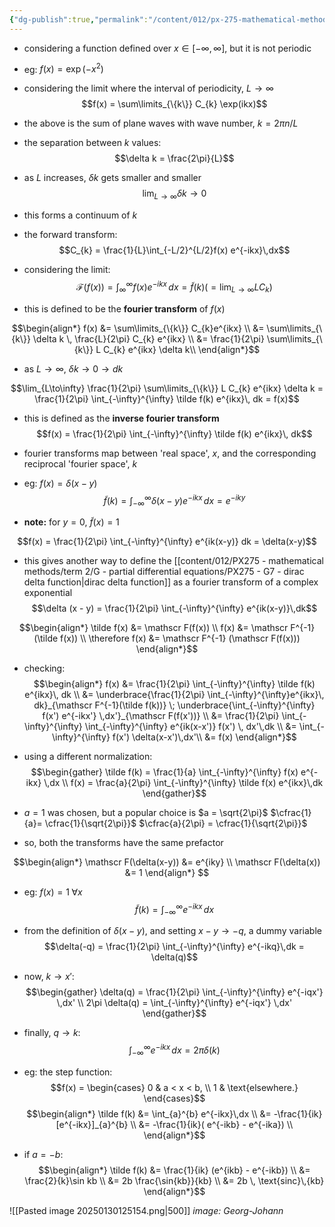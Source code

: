 ```yaml
---
{"dg-publish":true,"permalink":"/content/012/px-275-mathematical-methods/term-2/h-fourier-series-and-transforms/px-275-h3-fourier-transforms/","noteIcon":"1","created":"2025-01-29T13:57:02.491+00:00","updated":"2025-01-30T14:02:18.923+00:00"}
---
```


- considering a function defined over $x \in [-\infty, \infty]$, but it is not periodic
- eg: $f(x) = \exp(-x^{2})$

- considering the limit where the interval of periodicity, $L \to \infty$
$$f(x) = \sum\limits_{\{k\}} C_{k} \exp(ikx)$$
- the above is the sum of plane waves with wave number, $k = 2\pi n/L$
- the separation between $k$ values:
$$\delta k = \frac{2\pi}{L}$$
- as $L$ increases, $\delta k$ gets smaller and smaller
$$\lim_{L\to \infty} \delta k \to 0$$
- this forms a continuum of $k$
- the forward transform:
$$C_{k} = \frac{1}{L}\int_{-L/2}^{L/2}f(x) e^{-ikx}\,dx$$
- considering the limit:
$$\mathscr{F}(f(x)) = \int_{\infty}^{\infty} f(x) e^{-ikx}\,dx = \tilde f(k)  \bigg(= \lim_{L\to\infty} L C_{k}\bigg) $$
- this is defined to be the **fourier transform** of $f(x)$

$$\begin{align*}
f(x) &= \sum\limits_{\{k\}} C_{k}e^{ikx} \\ 
&= \sum\limits_{\{k\}}  \delta k \, \frac{L}{2\pi} C_{k} e^{ikx} \\ 
&= \frac{1}{2\pi} \sum\limits_{\{k\}}  L C_{k} e^{ikx}  \delta k\\ 
\end{align*}$$
- as $L \to \infty$, $\delta k \to 0 \to dk$

$$\lim_{L\to\infty} \frac{1}{2\pi} \sum\limits_{\{k\}}  L C_{k} e^{ikx}  \delta k = \frac{1}{2\pi} \int_{-\infty}^{\infty} \tilde f(k) e^{ikx}\, dk = f(x)$$
- this is defined as the **inverse fourier transform**
$$f(x) = \frac{1}{2\pi} \int_{-\infty}^{\infty} \tilde f(k) e^{ikx}\, dk$$

- fourier transforms map between 'real space', $x$, and the corresponding reciprocal 'fourier space', $k$

- eg: $f(x) = \delta(x-y)$
$$\tilde f(k) = \int_{-\infty}^{\infty} \delta(x-y) e^{-ikx}\,dx = e^{-iky}$$
- **note:** for $y = 0$, $\tilde f(x) = 1$

$$f(x) = \frac{1}{2\pi} \int_{-\infty}^{\infty} e^{ik(x-y)} dk = \delta(x-y)$$

- this gives another way to define the [[content/012/PX275 - mathematical methods/term 2/G - partial differential equations/PX275 - G7 - dirac delta function\|dirac delta function]] as a fourier transform of a complex exponential
$$\delta (x - y) = \frac{1}{2\pi} \int_{-\infty}^{\infty} e^{ik(x-y)}\,dk$$

$$\begin{align*}
\tilde f(x) &= \mathscr F(f(x)) \\
f(x) &= \mathscr F^{-1}(\tilde f(x)) \\
\therefore f(x) &= \mathscr F^{-1} (\mathscr F(f(x)))
\end{align*}$$
- checking:
$$\begin{align*}
f(x) &= \frac{1}{2\pi} \int_{-\infty}^{\infty} \tilde f(k) e^{ikx}\, dk \\
&= \underbrace{\frac{1}{2\pi} \int_{-\infty}^{\infty}e^{ikx}\, dk}_{\mathscr F^{-1}(\tilde f(k))} \; \underbrace{\int_{-\infty}^{\infty} f(x') e^{-ikx'} \,dx'}_{\mathscr F(f(x'))} \\
&=  \frac{1}{2\pi} \int_{-\infty}^{\infty} \int_{-\infty}^{\infty} e^{ik(x-x')} f(x') \, dx'\,dk \\
&= \int_{-\infty}^{\infty}  f(x') \delta(x-x')\,dx'\\
&= f(x)
\end{align*}$$

- using a different normalization:
$$\begin{gather}
\tilde f(k) = \frac{1}{a} \int_{-\infty}^{\infty} f(x) e^{-ikx} \,dx \\ 
f(x) = \frac{a}{2\pi} \int_{-\infty}^{\infty} \tilde f(x) e^{ikx}\,dk
\end{gather}$$

- $a = 1$ was chosen, but a popular choice is $a = \sqrt{2\pi}$
	$\cfrac{1}{a}= \cfrac{1}{\sqrt{2\pi}}$
	$\cfrac{a}{2\pi} = \cfrac{1}{\sqrt{2\pi}}$
- so, both the transforms have the same prefactor

$$\begin{align*}
\mathscr F(\delta(x-y)) &= e^{iky} \\ \mathscr F(\delta(x)) &= 1
\end{align*} $$

- eg: $f(x) = 1 \; \forall x$
$$\tilde f(k) = \int_{-\infty}^{\infty} e^{-ikx}\,dx$$
- from the definition of $\delta(x-y)$, and setting $x - y \to -q$, a dummy variable
$$\delta(-q) = \frac{1}{2\pi} \int_{-\infty}^{\infty} e^{-ikq}\,dk = \delta(q)$$

- now, $k \to x':$
$$\begin{gather}
\delta(q) = \frac{1}{2\pi} \int_{-\infty}^{\infty} e^{-iqx'} \,dx' \\
2\pi \delta(q) = \int_{-\infty}^{\infty} e^{-iqx'} \,dx'
\end{gather}$$
- finally, $q \to k:$
$$\int_{-\infty}^{\infty} e^{-ikx} \,dx = 2\pi \delta(k)$$

- eg: the step function:
$$f(x) = \begin{cases}
0 & a < x < b, \\
1 & \text{elsewhere.}
\end{cases}$$
$$\begin{align*}
\tilde f(k) &= \int_{a}^{b} e^{-ikx}\,dx \\ 
&= -\frac{1}{ik} [e^{-ikx}]_{a}^{b} \\
&= -\frac{1}{ik}( e^{-ikb} - e^{-ika}) \\
\end{align*}$$
- if $a = -b:$
$$\begin{align*}
\tilde f(k) &= \frac{1}{ik} (e^{ikb} - e^{-ikb}) \\
&= \frac{2}{k}\sin kb \\
&= 2b  \frac{\sin{kb}}{kb} \\ 
&= 2b \, \text{sinc}\,{kb}
\end{align*}$$

![[Pasted image 20250130125154.png\|500]]
*image: Georg-Johann*


